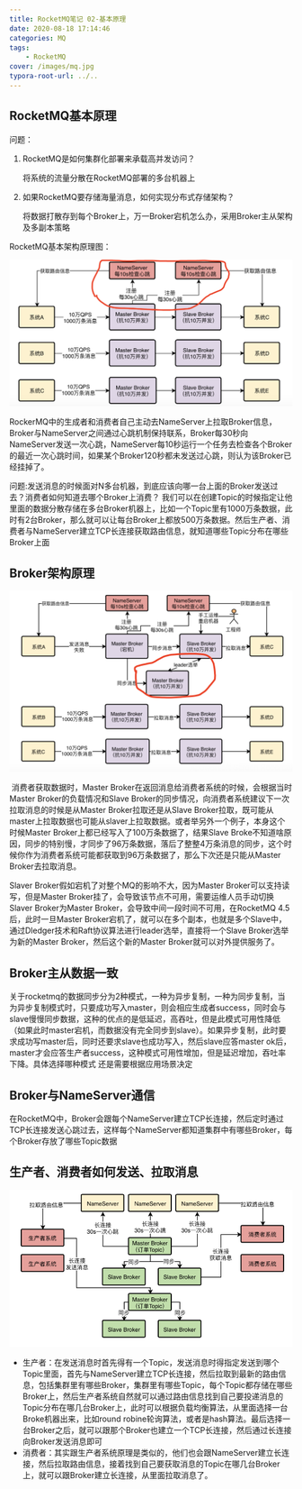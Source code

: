 ```yaml
---
title: RocketMQ笔记 02-基本原理
date: 2020-08-18 17:14:46
categories: MQ
tags:
	- RocketMQ
cover: /images/mq.jpg
typora-root-url: ../..
---
```


## RocketMQ基本原理

问题：

1. RocketMQ是如何集群化部署来承载高并发访问？

   将系统的流量分散在RocketMQ部署的多台机器上

2. 如果RocketMQ要存储海量消息，如何实现分布式存储架构？

   将数据打散存到每个Broker上，万一Broker宕机怎么办，采用Broker主从架构及多副本策略

RocketMQ基本架构原理图：

<img src="/images/RocketMQ%E5%9F%BA%E6%9C%AC%E5%8E%9F%E7%90%86.png" alt="RocketMQ基本架构图" style="zoom:50%;" />

​	RockerMQ中的生成者和消费者自己主动去NameServer上拉取Broker信息，Broker与NameServer之间通过心跳机制保持联系，Broker每30秒向NameServer发送一次心跳，NameServer每10秒运行一个任务去检查各个Broker的最近一次心跳时间，如果某个Broker120秒都未发送过心跳，则认为该Broker已经挂掉了。

问题:发送消息的时候面对N多台机器，到底应该向哪一台上面的Broker发送过去？消费者如何知道去哪个Broker上消费？
	我们可以在创建Topic的时候指定让他里面的数据分散存储在多台Broker机器上，比如一个Topic里有1000万条数据，此时有2台Broker，那么就可以让每台Broker上都放500万条数据。然后生产者、消费者与NameServer建立TCP长连接获取路由信息，就知道哪些Topic分布在哪些Broker上面

## Broker架构原理

<img src="/images/Broker%E6%9E%B6%E6%9E%84%E5%8F%8A%E9%80%89%E4%B8%BE%E5%8E%9F%E7%90%86.png" alt="Broker架构与选举机制" style="zoom: 67%;" />

​	消费者获取数据时，Master Broker在返回消息给消费者系统的时候，会根据当时Master Broker的负载情况和Slave Broker的同步情况，向消费者系统建议下一次拉取消息的时候是从Master Broker拉取还是从Slave Broker拉取，既可能从master上拉取数据也可能从slaver上拉取数据。或者举另外一个例子，本身这个时候Master Broker上都已经写入了100万条数据了，结果Slave Broke不知道啥原因，同步的特别慢，才同步了96万条数据，落后了整整4万条消息的同步，这个时候你作为消费者系统可能都获取到96万条数据了，那么下次还是只能从Master Broker去拉取消息。

Slaver Broker假如宕机了对整个MQ的影响不大，因为Master Broker可以支持读写，但是Master Broker挂了，会导致该节点不可用，需要运维人员手动切换Slaver Broker为Master Broker，会导致中间一段时间不可用，在RocketMQ 4.5后，此时一旦Master Broker宕机了，就可以在多个副本，也就是多个Slave中，通过Dledger技术和Raft协议算法进行leader选举，直接将一个Slave Broker选举为新的Master Broker，然后这个新的Master Broker就可以对外提供服务了。



## Broker主从数据一致

​	关于rocketmq的数据同步分为2种模式，一种为异步复制，一种为同步复制，当为异步复制模式时，只要成功写入master，则会相应生成者success，同时会与slave慢慢同步数据，这种的优点的是低延迟，高吞吐，但是此模式可用性降低（如果此时master宕机，而数据没有完全同步到slave）。如果异步复制，此时要求成功写master后，同时还要求slave也成功写入，然后slave应答master ok后，master才会应答生产者success，这种模式可用性增加，但是延迟增加，吞吐率下降。具体选择哪种模式 还是需要根据应用场景决定



## Broker与NameServer通信

​	在RocketMQ中，Broker会跟每个NameServer建立TCP长连接，然后定时通过TCP长连接发送心跳过去，这样每个NameServer都知道集群中有哪些Broker，每个Broker存放了哪些Topic数据



## 生产者、消费者如何发送、拉取消息

<img src="/images/RocketMQ%E7%94%9F%E4%BA%A7%E8%80%85%E6%B6%88%E8%B4%B9%E8%80%85%E6%8B%89%E5%8F%96%E6%B6%88%E6%81%AF.png" alt="生产者消费者发送拉取消息" style="zoom:80%;" />

- 生产者：在发送消息时首先得有一个Topic，发送消息时得指定发送到哪个Topic里面，首先与NameServer建立TCP长连接，然后拉取到最新的路由信息，包括集群里有哪些Broker，集群里有哪些Topic，每个Topic都存储在哪些Broker上，然后生产者系统自然就可以通过路由信息找到自己要投递消息的Topic分布在哪几台Broker上，此时可以根据负载均衡算法，从里面选择一台Broke机器出来，比如round robine轮询算法，或者是hash算法。最后选择一台Broker之后，就可以跟那个Broker也建立一个TCP长连接，然后通过长连接向Broker发送消息即可
- 消费者：其实跟生产者系统原理是类似的，他们也会跟NameServer建立长连接，然后拉取路由信息，接着找到自己要获取消息的Topic在哪几台Broker上，就可以跟Broker建立长连接，从里面拉取消息了。
